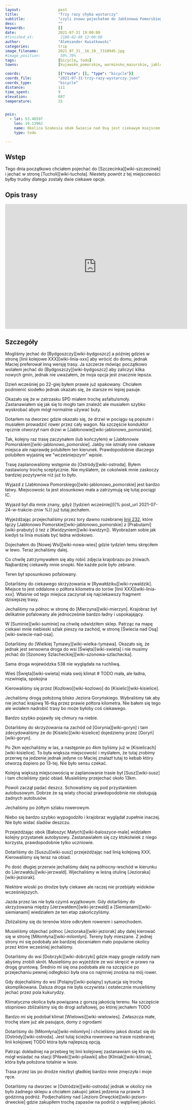 ```yaml
---
layout:                 post
title:                  "Trzy razy chyba wystarczy"
subtitle:               "czyli znowu pojechałem do Jabłonowa Pomorskiego"
desc:                   ""
keywords:               []
date:                   2021-07-31 19:00:00
#finished_at:            2100-02-09 12:00:00
author:                 "Aleksander Kwiatkowski"
categories:             trip
image_filename:         2021_07_31__16_10__7310945.jpg
#image_position:         50% 70%
tags:                   [bicycle, todo]
towns:                  [kujawsko_pomorskie, warminsko_mazurskie, jablonowo_pomorskie, biskupiec_nowomiejski, lasin, kisielice, susz, ilawa, zalewo, milomlyn, ostroda]

coords:                 [{"route": [], "type": "bicycle"}]
coords_file:            "2021-07-31-trzy-razy-wystarczy.json"
coords_type:            "bicycle"
distance:               111
time_spent:             9
elevation:              687
temperature:            25


pois:
  - lat: 53.46597
    lon: 19.13962
    name: Okolica Szamosia obok Świecia nad Osą jest ciekawym miejscem do dokładniejszej eksploracji
    type: todo

---
```



## Wstęp

Tego dnia początkowo chciałem pojechać do [Szczecinka][wiki-szczecinek] i
jechać w stronę [Tucholi][wiki-tuchola]. Niestety powrót z tej miejscowości byłby
trudny dlatego zostały dwie ciekawe opcje.

## Opis trasy

<iframe height='405' width='590' frameborder='0' allowtransparency='true' scrolling='no' src='https://www.strava.com/activities/5716897856/embed/3b30d12a91da96c0bb50b64f1bd78703c16730fb'></iframe>

## Szczegóły

Mogliśmy jechać do [Bydgoszczy][wiki-bydgoszcz] a później gdzieś w stronę
[linii kolejowe XXX][wiki-linia-xxx] aby wrócić do domu, jednak Maciej
preferował inną wersję trasy. Ja szczerze mówiąc początkowo wolałem jechać do
[Bydgoszczy][wiki-bydgoszcz] aby zaliczyć kilka nowych gmin, jednak nie uważałem,
że moja opcja jest znacznie lepsza.

Dzień wcześniej po 22-giej byłem prawie już spakowany. Chciałem podmienić
siodełko jednak okazało się, że starsze mi lepiej pasuje.

Okazało się że w zatrzasku SPD miałem trochę asfaltu/smoły. Zastanawiałem się
jak się to mogło tam znaleźć ale musiałem szybko wyskrobać abym mógł normalnie
używać buty.

Dotarłem na dworzec gdzie okazało się, że drzwi w pociągu są popsute i musiałem prowadzić
rower przez cały wagon. Na szczęście konduktor ręcznie otworzył
nam drzwi w [Jabłonowie][wiki-jablonowo_pomorskie].

Tak, kolejny raz trasę zaczynałem (lub kończyłem) w
[Jabłonowie Pomorskiem][wiki-jablonowo_pomorskie]. Jakby nie istniały inne
ciekawe miejsca ale naprawdę polubiłem ten kierunek. Prawdopodobnie dlaczego
polubiłem wyjaśnię we "wcześniejszym" wpisie.

Trasę zaplanowaliśmy wstępnie do [Ostródy][wiki-ostroda]. Byłem nastawiony
trochę sceptycznie. Nie myślałem, że cokolwiek mnie zaskoczy
bardziej pozytywnie niż już to było.

Wyjazd z [Jabłonowa Pomorskiego][wiki-jablonowo_pomorskie] jest bardzo łatwy.
Miejscowośc ta jest stosunkowo mała a zatrzymują się tutaj pociągi IC.

Wyjazd był dla mnie znany, gdyż [tydzień wcześniej]({% post_url 2021-07-24-w-trakcie-zniw %})
już tutaj jechałem.

Wyjeżdżając przejechaliśmy przez tory dawno rozebranej
[linii 232][wiki-linia-232], które łączy [Jabłonowo Pomorskie][wiki-jablonowo_pomorskie]
z [Prabutami][wiki-prabuty] (i też z [Kwidzyniem][wiki-kwidzyn]).
Wyobrażam sobie jak kiedyś ta linia musiała być ładna widokowo.

[wiki-linia-232]: https://pl.wikipedia.org/wiki/Linia_kolejowa_nr_232

Dojechałem do [Nowej Wsi][wiki-nowa-wies] gdzie tydzień temu
skręciłem w lewo. Teraz jechaliśmy dalej.

Co chwilę zatrzymywałem się aby robić zdjęcia krajobrazu po żniwach.
Najbardziej ciekawiły mnie snopki. Nie każde pole było
zebrane.

Teren był sposunkowo pofalowany.

Dotarliśmy do ciekawego skrzyżowania w [Rywałdziku][wiki-rywaldzik].
Miejsce to jest oddalone o półtora kilometra do torów
[linii XXX][wiki-linia-xxx]. Właśnie od tego miejsca
zaczynał się najciekawszy fragment dzisiejszej trasy.

Jechaliśmy na północ w stronę do [Mierzyna][wiki-mierzyn]. Krajobraz był
delikatnie pofalowany ale jednocześnie bardzo ładny i uspokajający.

W [Suminie][wiki-suminie] na chwilę odwidziłem sklep. Patrząc na mapę
ciekawi mnie niebieski szlak pieszy na zachód, w stronę
[Świecia nad Osą][wiki-swiecie-nad-osa].

Dotarliśmy do [Wielkiej Tymawy][wiki-wielka-tymawa]. Okazało się,
że jednak jest sensowna droga do wsi [Święta][wiki-swieta] i nie musimy
jechać do [Szonowy Szlacheckiej][wiki-szonowa-szlachecka].

Sama droga wojewódzka 538 nie wyglądała na ruchliwą.

Wieś [Święta][wiki-swieta] miała swój klimat # TODO mała, ale ładna, rozwinięta, spokojna

Kierowaliśmy się przez [Kozłowo][wiki-kozlowo] do [Kisielic][wiki-kisielice].

Jechaliśmy drogą położoną blisko Jeziora Goryńskiego. Wybraliśmy
tak aby nie jechać krajową 16-tką przez prawie półtora
kilometra. Nie bałem się tego ale wolałem nadrobić trasy bo
może byłoby coś ciekawego.

Bardzo szybko pojawiły się chmury na niebie.

Dotarliśmy do skrzyżowania na zachód od [Gorynia][wiki-goryn] i tam
zdecydowaliśmy że do [Kisielic][wiki-kisielice] dojedziemy
przez [Goryń][wiki-goryn].

Po 2km wjechaliśmy w las, a następnie po 4km byliśmy już w [Kisielicach][wiki-kisielice].
To była większa miejscowość i myślałem, że tutaj zrobimy przerwę na jedzenie
jednak jedyne co Maciej znalazł tutaj to kebab który otworzą
dopiero po 13-tej. Nie było sensu czekać.

Kolejną większą miejscowością w zaplanowanie trasie był [Susz][wiki-susz] i
tam chcieliśmy zjeść obiad. Musieliśmy przejechać około 13km.

Powoli zaczął padać deszcz. Schowaliśmy się pod przystankiem autobusowym.
Dobrze że są wiaty chociaż prawdopodobnie nie obsługują żadnych autobusów.

Jechaliśmy po żółtym szlaku rowerowym.

Niebo się bardzo szybko wypogodziło i krajobraz wyglądał zupełnie
inaczej. Nie było widać śladów deszczu.

Przejeżdżając obok [Bałoszyc Małych][wiki-baloszyce-male] widziałem
kolejny przystanek autobysowy. Zastanawiałem się czy ktokolwiek
z niego korzysta, prawdopodobnie tylko uczniowie.

Dotarliśmy do [Suszu][wiki-susz] przejeżdżając nad linią
kolejową XXX. Kierowaliśmy się teraz na obiad.

Po dość długiej przerwie jechaliśmy dalej na północny-wschód w kierunku
do [Jerzwałdu][wiki-jerzwald]. Wjechaliśmy w leśną otulinę
[Jezioraka][wiki-jeziorak].

Niektóre wioski po drodze były ciekawe ale raczej nie przebijały
widoków wcześniejszych.

Jazda przez las nie była czymś wyjątkowym. Gdy dotarliśmy do skrzyżowania
między [Jerzwałdem][wiki-jerzwald] a [Siemianami][wiki-siemianami]
wiedziałem że ten etap zakończyliśmy.

Zbliżaliśmy się do terenów które odkryłem
rowerem i
samochodem.

Musieliśmy objechać północ [Jezioraka][wiki-jeziorak] aby dalej kierować
się w stronę [Miłomłyna][wiki-milomlyn]. Tereny były mieszane. Z jednej strony
mi się podobały ale bardziej doceniałem mało popularne okolicy przez które
wcześniej jechaliśmy.

Dotarliśmy do wsi [Dobrzyki][wiki-dobrzyki] gdzie mapy google radziły
nam abyśmy zrobili skrót. Musieliśmy po wyjeździe ze wsi skręcić w prawo na
drogę gruntową. Średnio mi się ona podobała ale na szczęście po przejechaniu
pewnej odległości była ona co najmniej znośna na mój rower.

Gdy dojechaliśmy do wsi [Polajny][wiki-polajny] sytuacja się trochę
skomplikowana. Dalsza droga nie była oczywista i ostatecznie musieliśmy
jechać przez pola kukurydzy.

Klimatyczna okolica była powiązana z gorszą jakością terenu. Na szczęście
stopniowo zbliżaliśmy się do drogi asfaltowej, po której
jechałem TODO

Bardzo mi się podobał klimat [Wielowsi][wiki-wielowies]. Zwłaszcza
małe, trochę stare już ale pasujące, domy z ogrodami

Dotarliśmy do [Miłomłyna][wiki-milomlyn] i chcieliśmy jakoś
dostać się do [Ostródy][wiki-ostroda]. Jest tutaj ścieżka rowerowa na
trasie rozebranej linii kolejowej TODO która była najlepszą opcją.

Patrząc dokładniej na przebieg tej linii kolejowej zastanawiam się
kto np. mógł wsiadać na stacji [Piławki][wiki-pilawki] albo
[Kliniak][wiki-kliniak], która była położona totalnie w lesie.

Trasa przez las po drodze niezbyt gładkiej bardzo mnie zmęczyła
i moje ręce.

Dotarliśmy na dworzec w [Ostródzie][wiki-ostroda] jednak w okolicy
nie było żadnego sklepu a chciałem zakupić jakieś jedzenia na prawie 3 godzinną
podróż. Podjechaliśmy nad [Jezioro Drwęckie][wiki-jezioro-drweckie]
gdzie zakupiłem trochę zapasów na podróż o wątpliwej jakości.

